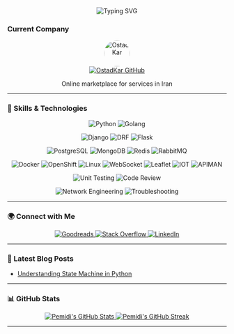 <div align="center">
  <img src="https://readme-typing-svg.herokuapp.com?font=Fira+Code&size=30&pause=1000&color=0891B2&center=true&vCenter=true&width=500&lines=Hey%2C+I'm+PEMIDI!;As+a+Software+Engineer;" alt="Typing SVG" />
</div>

### Current Company

<div align="center">
  <a href="https://www.ostadkar.ir" target="_blank" rel="noreferrer">
    <img src="https://play-lh.googleusercontent.com/U8Y9QWyio16TKYJzV9NFX_IojTeEfWoxML9g2K-8gK95EoTnraQ87mlHFiK9T6fr12s" alt="OstadKar" width="60" height="60" style="border-radius: 50%;" />
  </a>
  <br />
  <a href="https://github.com/ostadkar" target="_blank" rel="noreferrer">
    <img src="https://img.shields.io/badge/OstadKar-GitHub-181717?style=for-the-badge&logo=github&logoColor=blue" alt="OstadKar GitHub" />
  </a>
  <p>Online marketplace for services in Iran</p>
</div>








---

### 🚀 Skills & Technologies

<div align="center">  
  
  <!-- Programming Languages -->
  ![Python](https://img.shields.io/badge/Python-3776AB?style=for-the-badge&logo=python&logoColor=white)
  ![Golang](https://img.shields.io/badge/Go-00ADD8?style=for-the-badge&logo=go&logoColor=white)
  
  <!-- Frameworks -->
  ![Django](https://img.shields.io/badge/Django-092E20?style=for-the-badge&logo=django&logoColor=white)
  ![DRF](https://img.shields.io/badge/DRF-FF1709?style=for-the-badge&logo=django&logoColor=white) <!-- Updated to DRF with Django logo -->
  ![Flask](https://img.shields.io/badge/Flask-000000?style=for-the-badge&logo=flask&logoColor=white)

  <!-- Databases -->
  ![PostgreSQL](https://img.shields.io/badge/PostgreSQL-336791?style=for-the-badge&logo=postgresql&logoColor=white)
  ![MongoDB](https://img.shields.io/badge/MongoDB-47A248?style=for-the-badge&logo=mongodb&logoColor=white)
  ![Redis](https://img.shields.io/badge/Redis-DC382D?style=for-the-badge&logo=redis&logoColor=white)
  ![RabbitMQ](https://img.shields.io/badge/RabbitMQ-FF6600?style=for-the-badge&logo=rabbitmq&logoColor=white)

  <!-- Tools and Concepts -->
  ![Docker](https://img.shields.io/badge/Docker-2496ED?style=for-the-badge&logo=docker&logoColor=white)
  ![OpenShift](https://img.shields.io/badge/OpenShift-EE0000?style=for-the-badge&logo=redhat&logoColor=white)
  ![Linux](https://img.shields.io/badge/Linux-FCC624?style=for-the-badge&logo=linux&logoColor=black)
  ![WebSocket](https://img.shields.io/badge/WebSocket-4F4F4F?style=for-the-badge&logo=websockets&logoColor=white)
  ![Leaflet](https://img.shields.io/badge/Leaflet-03C03C?style=for-the-badge&logo=leaflet&logoColor=white)
  ![IOT](https://img.shields.io/badge/IoT-FF5722?style=for-the-badge&logo=internet-of-things&logoColor=white)
  ![APIMAN](https://img.shields.io/badge/APIMAN-00BFFF?style=for-the-badge&logo=api&logoColor=white)

  <!-- Testing and Review -->
  ![Unit Testing](https://img.shields.io/badge/Unit%20Testing-FFA500?style=for-the-badge&logo=testing&logoColor=white)
  ![Code Review](https://img.shields.io/badge/Code%20Review-32CD32?style=for-the-badge&logo=code&logoColor=white)

  <!-- Other Skills -->
  ![Network Engineering](https://img.shields.io/badge/Network%20Engineering-4A90E2?style=for-the-badge&logo=network&logoColor=white)
  ![Troubleshooting](https://img.shields.io/badge/Troubleshooting-FF5722?style=for-the-badge&logo=tools&logoColor=white)
</div>







---

### 🌍 Connect with Me

<div align="center">
  <a href="https://www.goodreads.com/user/show/63726559-pemidi" target="_blank" rel="noreferrer">
    <img src="https://img.shields.io/badge/Goodreads-372213?style=for-the-badge&logo=goodreads&logoColor=white" alt="Goodreads"/>
  <a href="https://www.stackoverflow.com/users/7143097" target="_blank" rel="noreferrer">
    <img src="https://img.shields.io/badge/Stack%20Overflow-F58025?style=for-the-badge&logo=stackoverflow&logoColor=white" alt="Stack Overflow"/>
  </a>
  <a href="https://www.linkedin.com/in/Pemidi" target="_blank" rel="noreferrer">
    <img src="https://img.shields.io/badge/LinkedIn-0A66C2?style=for-the-badge&logo=linkedin&logoColor=white" alt="LinkedIn"/>
  </a>
</div>


---

### 📝 Latest Blog Posts

<!-- BLOG-POST-LIST:START -->
- [Understanding State Machine in Python](https://pemidi.hashnode.dev/understanding-state-machine-in-python)
<!-- BLOG-POST-LIST:END -->

---

### 📊 GitHub Stats

<div align="center">
  <a href="http://www.github.com/Pemidi">
    <img src="https://github-readme-stats.vercel.app/api?username=pemidi&rank_icon=percentile&show_icons=true&theme=radical&show=reviews,prs_merged,prs_merged_percentage" alt="Pemidi's GitHub Stats"/>
  </a>
  <a href="http://www.github.com/Pemidi">
    <img src="https://github-readme-streak-stats.herokuapp.com/?user=Pemidi&stroke=ffffff&background=1c1917&ring=0891b2&fire=0891b2&currStreakNum=ffffff&currStreakLabel=0891b2&sideNums=ffffff&sideLabels=ffffff&dates=ffffff&hide_border=true" alt="Pemidi's GitHub Streak"/>
  </a>
</div>

---
